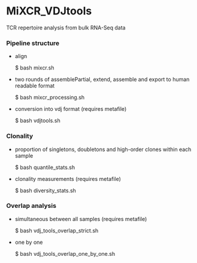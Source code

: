 # MiXCR_VDJtools
TCR repertoire analysis from bulk RNA-Seq data

### Pipeline structure

- align

  $ bash mixcr.sh
  
- two rounds of assemblePartial, extend, assemble and export to human readable format  

  $ bash mixcr_processing.sh

- conversion into vdj format (requires metafile)

  $ bash vdjtools.sh
  
### Clonality

- proportion of singletons, doubletons and high-order clones within each sample

  $ bash quantile_stats.sh

- clonality measurements (requires metafile)

  $ bash diversity_stats.sh
  
### Overlap analysis

- simultaneous between all samples (requires metafile)

  $ bash vdj_tools_overlap_strict.sh
  
- one by one 

  $ bash vdj_tools_overlap_one_by_one.sh 

